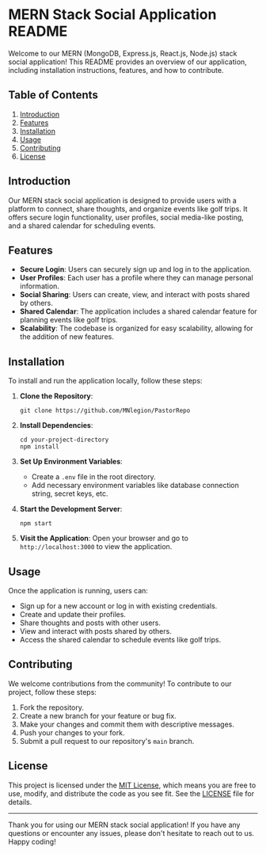 # MERN Stack Social Application README

Welcome to our MERN (MongoDB, Express.js, React.js, Node.js) stack social application! This README provides an overview of our application, including installation instructions, features, and how to contribute.

## Table of Contents

1. [Introduction](#introduction)
2. [Features](#features)
3. [Installation](#installation)
4. [Usage](#usage)
5. [Contributing](#contributing)
6. [License](#license)

## Introduction

Our MERN stack social application is designed to provide users with a platform to connect, share thoughts, and organize events like golf trips. It offers secure login functionality, user profiles, social media-like posting, and a shared calendar for scheduling events.

## Features

- **Secure Login**: Users can securely sign up and log in to the application.
- **User Profiles**: Each user has a profile where they can manage personal information.
- **Social Sharing**: Users can create, view, and interact with posts shared by others.
- **Shared Calendar**: The application includes a shared calendar feature for planning events like golf trips.
- **Scalability**: The codebase is organized for easy scalability, allowing for the addition of new features.

## Installation

To install and run the application locally, follow these steps:

1. **Clone the Repository**: 
   ```
   git clone https://github.com/MNlegion/PastorRepo
   ```

2. **Install Dependencies**:


   ```
   cd your-project-directory
   npm install
   ```

3. **Set Up Environment Variables**:
   - Create a `.env` file in the root directory.
   - Add necessary environment variables like database connection string, secret keys, etc.

4. **Start the Development Server**:
   ```
   npm start
   ```

5. **Visit the Application**:
   Open your browser and go to `http://localhost:3000` to view the application.

## Usage

Once the application is running, users can:

- Sign up for a new account or log in with existing credentials.
- Create and update their profiles.
- Share thoughts and posts with other users.
- View and interact with posts shared by others.
- Access the shared calendar to schedule events like golf trips.

## Contributing

We welcome contributions from the community! To contribute to our project, follow these steps:

1. Fork the repository.
2. Create a new branch for your feature or bug fix.
3. Make your changes and commit them with descriptive messages.
4. Push your changes to your fork.
5. Submit a pull request to our repository's `main` branch.

## License

This project is licensed under the [MIT License](LICENSE), which means you are free to use, modify, and distribute the code as you see fit. See the [LICENSE](LICENSE) file for details.

---

Thank you for using our MERN stack social application! If you have any questions or encounter any issues, please don't hesitate to reach out to us. Happy coding!